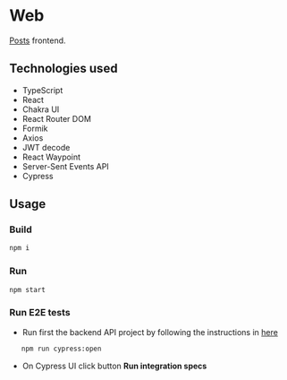 # Web

[Posts](https://github.com/jmavs21/posts) frontend.

## Technologies used

- TypeScript
- React
- Chakra UI
- React Router DOM
- Formik
- Axios
- JWT decode
- React Waypoint
- Server-Sent Events API
- Cypress

## Usage

### Build

```sh
npm i
```

### Run

```sh
npm start
```

### Run E2E tests

- Run first the backend API project by following the instructions in [here](https://github.com/jmavs21/posts/tree/master/api)

```sh
   npm run cypress:open
```

- On Cypress UI click button **Run integration specs**

